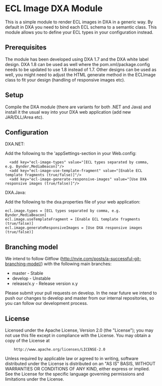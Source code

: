 ECL Image DXA Module
======================

This is a simple module to render ECL images in DXA in a generic way. By default in DXA you need to bind each ECL schema to a semantic class. This module allows you to define your ECL types in your configuration instead.

Prerequisites
----------------

The module has been developed using DXA 1.7 and the DXA white label design. DXA 1.8 can be used as well where the pom.xml/package.config needs to be updated to use 1.8 instead of 1.7. Other designs can be used as well, you might need to adjust the HTML generate method in the ECLImage class to fit your design (handling of responsive images etc).

Setup
-------

Compile the DXA module (there are variants for both .NET and Java) and install it the usual way into your DXA web application (add new JAR/DLL/Area etc).

Configuration
---------------

DXA.NET:

Add the following to the 'appSettings-section in your Web.config:
```
  <add key="ecl-image-types" value="[ECL types separated by comma, e.g. Bynder,MediaBeacon]"/>
  <add key="ecl-image-use-template-fragment" value="[Enable ECL template fragments (true/false)]"/>
  <add key="ecl-image-generate-responsive-images" value="[Use DXA responsive images (true/false)]"/>
```

DXA.Java:

Add the following to the dxa.properties file of your web application:
```
ecl.image.types = [ECL types separated by comma, e.g. Bynder,MediaBeacon]
ecl.image.useTemplateFragment = [Enable ECL template fragments (true/false)]
ecl.image.generateResponsiveImages = [Use DXA responsive images (true/false)]
```

Branching model
----------------

We intend to follow Gitflow (http://nvie.com/posts/a-successful-git-branching-model/) with the following main branches:

 - master - Stable
 - develop - Unstable
 - release/x.y - Release version x.y

Please submit your pull requests on develop. In the near future we intend to push our changes to develop and master from our internal repositories, so you can follow our development process.

License
---------

Licensed under the Apache License, Version 2.0 (the "License");
you may not use this file except in compliance with the License.
You may obtain a copy of the License at

        http://www.apache.org/licenses/LICENSE-2.0

Unless required by applicable law or agreed to in writing, software distributed under the License is distributed on an "AS IS" BASIS, WITHOUT WARRANTIES OR CONDITIONS OF ANY KIND, either express or implied.
See the License for the specific language governing permissions and limitations under the License.
